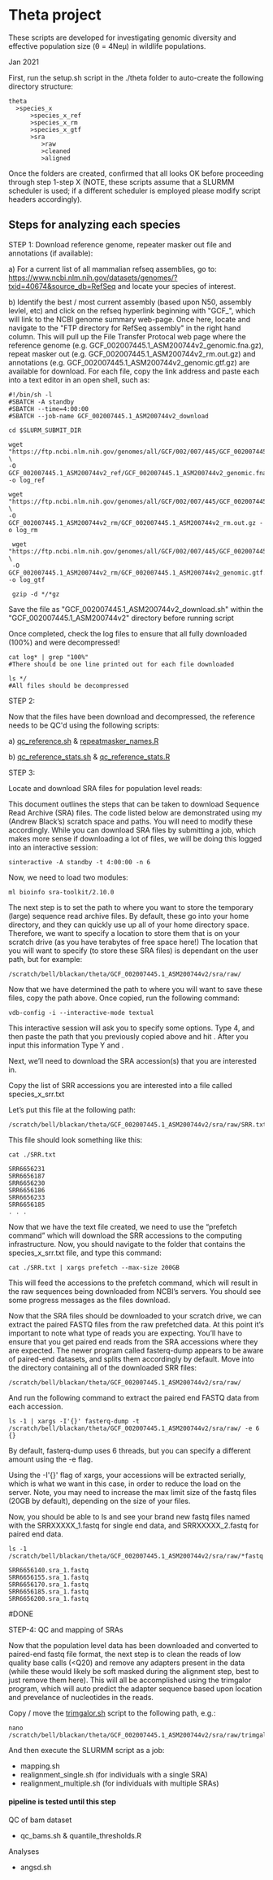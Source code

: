 # Theta project

These scripts are developed for investigating genomic diversity and effective population size (θ = 4Neμ) in wildlife populations.

Jan 2021

First, run the setup.sh script in the ./theta folder to auto-create the following directory structure:
```
theta
  >species_x
      >species_x_ref
      >species_x_rm
      >species_x_gtf
      >sra
         >raw
         >cleaned
         >aligned
```
         
Once the folders are created, confirmed that all looks OK before proceeding through step 1-step X (NOTE, these scripts assume that a SLURMM scheduler is used; if a different scheduler is employed please modify script headers accordingly).

## Steps for analyzing each species

STEP 1: Download reference genome, repeater masker out file and annotations (if available):

a) For a current list of all mammalian refseq assemblies, go to: https://www.ncbi.nlm.nih.gov/datasets/genomes/?txid=40674&source_db=RefSeq
and locate your species of interest. 

b) Identify the best / most current assembly (based upon N50, assembly levlel, etc) and click on the refseq hyperlink beginning with "GCF_", which will link to the NCBI genome summary web-page. Once here, locate and navigate to the "FTP directory for RefSeq assembly" in the right hand column. This will pull up the File Transfer Protocal web page where the reference genome (e.g. GCF_002007445.1_ASM200744v2_genomic.fna.gz), repeat masker out (e.g. GCF_002007445.1_ASM200744v2_rm.out.gz) and annotations (e.g. GCF_002007445.1_ASM200744v2_genomic.gtf.gz) are available for download. For each file, copy the link address and paste each into a text editor in an open shell, such as:

```
#!/bin/sh -l
#SBATCH -A standby
#SBATCH --time=4:00:00
#SBATCH --job-name GCF_002007445.1_ASM200744v2_download

cd $SLURM_SUBMIT_DIR

wget "https://ftp.ncbi.nlm.nih.gov/genomes/all/GCF/002/007/445/GCF_002007445.1_ASM200744v2/GCF_002007445.1_ASM200744v2_genomic.fna.gz" \
-O GCF_002007445.1_ASM200744v2_ref/GCF_002007445.1_ASM200744v2_genomic.fna.gz -o log_ref 

wget "https://ftp.ncbi.nlm.nih.gov/genomes/all/GCF/002/007/445/GCF_002007445.1_ASM200744v2/GCF_002007445.1_ASM200744v2_rm.out.gz" \
-O GCF_002007445.1_ASM200744v2_rm/GCF_002007445.1_ASM200744v2_rm.out.gz -o log_rm

 wget "https://ftp.ncbi.nlm.nih.gov/genomes/all/GCF/002/007/445/GCF_002007445.1_ASM200744v2/GCF_002007445.1_ASM200744v2_genomic.gtf.gz" \
 -O GCF_002007445.1_ASM200744v2_rm/GCF_002007445.1_ASM200744v2_genomic.gtf.gz -o log_gtf
 
 gzip -d */*gz

```

Save the file as "GCF_002007445.1_ASM200744v2_download.sh" within the "GCF_002007445.1_ASM200744v2" directory before running script

Once completed, check the log files to ensure that all fully downloaded (100%) and were decompressed!

```
cat log* | grep "100%" 
#There should be one line printed out for each file downloaded

ls */
#All files should be decompressed
```

STEP 2:

Now that the files have been download and decompressed, the reference needs to be QC'd using the following scripts:

  a) [qc_reference.sh](./qc_reference.sh) & [repeatmasker_names.R](./repeatmasker_names.R)
  
  b) [qc_reference_stats.sh](./qc_reference_stats.sh) & [qc_reference_stats.R](./qc_reference_stats.R)


STEP 3:

Locate and download SRA files for population level reads:

This document outlines the steps that can be taken to download Sequence Read Archive (SRA) files. The code listed below are demonstrated using my (Andrew Black’s) scratch space and paths. You will need to modify these accordingly. 
While you can download SRA files by submitting a job, which makes more sense if downloading a lot of files, we will be doing this logged into an interactive session:
```
sinteractive -A standby -t 4:00:00 -n 6
```

Now, we need to load two modules:
```
ml bioinfo sra-toolkit/2.10.0
```
The next step is to set the path to where you want to store the temporary (large) sequence read archive files. By default, these go into your home directory, and they can quickly use up all of your home directory space. Therefore, we want to specify a location to store them that is on your scratch drive (as you have terabytes of free space here!)
The location that you will want to specify (to store these SRA files) is dependant on the user path, but for example:
```
/scratch/bell/blackan/theta/GCF_002007445.1_ASM200744v2/sra/raw/
```
Now that we have determined the path to where you will want to save these files, copy the path above. Once copied, run the following command: 
```
vdb-config -i --interactive-mode textual
```
This interactive session will ask you to specify some options. 
Type 4, and then paste the path that you previously copied above and hit <ENTER>.
After you input this information Type Y and <ENTER>.

Next, we’ll need to download the SRA accession(s) that you are interested in.

Copy the list of SRR accessions you are interested into a file called species_x_srr.txt 

Let’s put this file at the following path:
```
/scratch/bell/blackan/theta/GCF_002007445.1_ASM200744v2/sra/raw/SRR.txt
```
This file should look something like this:
```
cat ./SRR.txt

SRR6656231
SRR6656187
SRR6656230
SRR6656186
SRR6656233
SRR6656185
. . .
```
Now that we have the text file created, we need to use the “prefetch command” which will download the SRR accessions to the computing infrastructure. 
Now, you should navigate to the folder that contains the species_x_srr.txt  file, and type this command:
```
cat ./SRR.txt | xargs prefetch --max-size 200GB
```

This will feed the accessions to the prefetch command, which will result in the raw sequences being downloaded from NCBI’s servers. You should see some progress messages as the files download.
 
Now that the SRA files should be downloaded to your scratch drive, we can extract the paired FASTQ files from the raw prefetched data. At this point it’s important to note what type of reads you are expecting. You’ll have to ensure that you get paired end reads from the SRA accessions where they are expected. The newer program called fasterq-dump appears to be aware of paired-end datasets, and splits them accordingly by default. 
Move into the directory containing all of the downloaded SRR files:
```
/scratch/bell/blackan/theta/GCF_002007445.1_ASM200744v2/sra/raw/
```
And run the following command to extract the paired end FASTQ data from each accession. 

```
ls -1 | xargs -I'{}' fasterq-dump -t /scratch/bell/blackan/theta/GCF_002007445.1_ASM200744v2/sra/raw/ -e 6 {}
```

By default, fasterq-dump uses 6 threads, but you can specify a different amount using the -e flag.

Using the -I'{}' flag of xargs, your accessions will be extracted serially, which is what we want in this case, in order to reduce the load on the server.
Note, you may need to increase the max limit size of the fastq files (20GB by default), depending on the size of your files. 

Now, you should be able to ls and see your brand new fastq files named with the SRRXXXXX_1.fastq for single end data, and SRRXXXXX_2.fastq for paired end data. 
```
ls -1 /scratch/bell/blackan/theta/GCF_002007445.1_ASM200744v2/sra/raw/*fastq

SRR6656140.sra_1.fastq  
SRR6656155.sra_1.fastq  
SRR6656170.sra_1.fastq  
SRR6656185.sra_1.fastq  
SRR6656200.sra_1.fastq
```
#DONE

STEP-4: QC and mapping of SRAs

Now that the population level data has been downloaded and converted to paired-end fastq file format, the next step is to clean the reads of low quality base calls (<Q20) and remove any adapters present in the data (while these would likely be soft masked during the alignment step, best to just remove them here). This will all be accomplished using the trimgalor program, which will auto predict the adapter sequence based upon location and prevelance of nucleotides in the reads.

Copy / move the [trimgalor.sh](./trimgalore.sh) script to the following path, e.g.:
```
nano /scratch/bell/blackan/theta/GCF_002007445.1_ASM200744v2/sra/raw/trimgalore.sh
```
And then execute the SLURMM script as a job:



- mapping.sh
- realignment_single.sh (for individuals with a single SRA)
- realignment_multiple.sh (for individuals with multiple SRAs)

#### pipeline is tested until this step ####
QC of bam dataset
- qc_bams.sh & quantile_thresholds.R



Analyses
- angsd.sh



